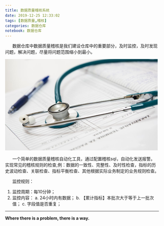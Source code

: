 ```yaml
---
title: 数据质量稽核系统
date: 2019-12-25 12:33:02
tags: [数据质量,稽核]
categories: 数据仓库
notebook: 数据仓库
---
```


&nbsp;&nbsp;&nbsp;&nbsp;&nbsp;&nbsp;数据仓库中数据质量稽核是我们建设仓库中的重要部分，及时监控，及时发现问题，解决问题，尽量将问题范围缩小到最小。

<img src="数据质量稽核系统/audit.jpeg" width="500" height="300"/>

<!-- more -->

&nbsp;&nbsp;&nbsp;&nbsp;&nbsp;&nbsp;一个简单的数据质量稽核自动化工具，通过配置稽核sql，自动化发送报警。
实现常见的稽核规则的检查,例：数据的一致性、完整性、及时性检查，指标的历史波动检查、关联检查、指标平衡检查、其他根据实际业务制定的业务规则检查。

&nbsp;&nbsp;&nbsp;&nbsp;&nbsp;&nbsp;监控规则：
1. 监控周期：每10分钟；
2. 监控内容：
   a. 24小时内有数据；
   b. 【累计指标】本批次大于等于上一批次值；
   c. 字段值是否重复；

- - -
<b>Where there is a problem, there is a way.</b>